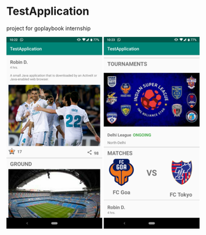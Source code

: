# TestApplication
project for goplaybook internship

<img src="https://github.com/zedlabs/TestApplication/blob/master/Screenshot_20190519-222300.png" width="250">
<img src="https://github.com/zedlabs/TestApplication/blob/master/Screenshot_20190519-222311.png" width="250">
